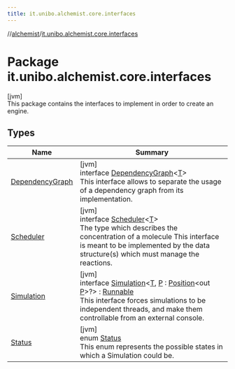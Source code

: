 ```yaml
---
title: it.unibo.alchemist.core.interfaces
---
```

//[alchemist](../../index.html)/[it.unibo.alchemist.core.interfaces](index.html)



# Package it.unibo.alchemist.core.interfaces



[jvm]\
This package contains the interfaces to implement in order to create an engine.



## Types


| Name | Summary |
|---|---|
| [DependencyGraph](-dependency-graph/index.html) | [jvm]<br>interface [DependencyGraph](-dependency-graph/index.html)<[T](-dependency-graph/index.html)><br>This interface allows to separate the usage of a dependency graph from its implementation. |
| [Scheduler](-scheduler/index.html) | [jvm]<br>interface [Scheduler](-scheduler/index.html)<[T](-scheduler/index.html)><br>The type which describes the concentration of a molecule This interface is meant to be implemented by the data structure(s) which must manage the reactions. |
| [Simulation](-simulation/index.html) | [jvm]<br>interface [Simulation](-simulation/index.html)<[T](-simulation/index.html), [P](-simulation/index.html) : [Position](../it.unibo.alchemist.model.interfaces/-position/index.html)<out [P](../it.unibo.alchemist.boundary.interfaces/-output-monitor/index.html)>?> : [Runnable](https://docs.oracle.com/javase/8/docs/api/java/lang/Runnable.html)<br>This interface forces simulations to be independent threads, and make them controllable from an external console. |
| [Status](-status/index.html) | [jvm]<br>enum [Status](-status/index.html)<br>This enum represents the possible states in which a Simulation could be. |


